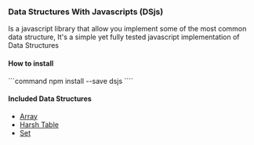 <h3>Data Structures With Javascripts (DSjs)</h3>
<p>Is a javascript library that allow you implement some of the most common data structure, It's a simple yet fully tested javascript implementation of Data Structures
<h4>How to install</h4>
```command
npm install --save dsjs
````
<h4>Included Data Structures</h4>

* <a href="http://git/joeeasy.com/datastructure-javascript">Array</a>
* <a href="http://git/joeeasy.com/datastructure-javascript">Harsh Table</a>
* <a href="http://git/joeeasy.com/datastructure-javascript">Set</a>
